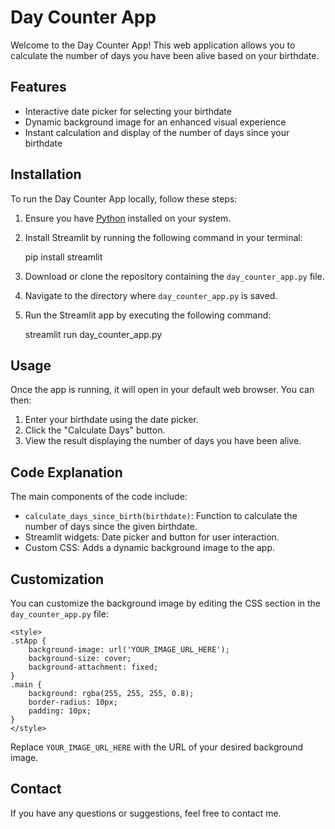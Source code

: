 Day Counter App
===============

Welcome to the Day Counter App! This web application allows you to calculate the number of days you have been alive based on your birthdate.

Features
--------

*   Interactive date picker for selecting your birthdate
*   Dynamic background image for an enhanced visual experience
*   Instant calculation and display of the number of days since your birthdate

Installation
------------

To run the Day Counter App locally, follow these steps:

1.  Ensure you have [Python](https://www.python.org/downloads/) installed on your system.
2.  Install Streamlit by running the following command in your terminal:

    pip install streamlit

4.  Download or clone the repository containing the `day_counter_app.py` file.
5.  Navigate to the directory where `day_counter_app.py` is saved.
6.  Run the Streamlit app by executing the following command:

    streamlit run day_counter_app.py

Usage
-----

Once the app is running, it will open in your default web browser. You can then:

1.  Enter your birthdate using the date picker.
2.  Click the "Calculate Days" button.
3.  View the result displaying the number of days you have been alive.

Code Explanation
----------------

The main components of the code include:

*   `calculate_days_since_birth(birthdate)`: Function to calculate the number of days since the given birthdate.
*   Streamlit widgets: Date picker and button for user interaction.
*   Custom CSS: Adds a dynamic background image to the app.

Customization
-------------

You can customize the background image by editing the CSS section in the `day_counter_app.py` file:

    <style>
    .stApp {
        background-image: url('YOUR_IMAGE_URL_HERE');
        background-size: cover;
        background-attachment: fixed;
    }
    .main {
        background: rgba(255, 255, 255, 0.8);
        border-radius: 10px;
        padding: 10px;
    }
    </style>
    

Replace `YOUR_IMAGE_URL_HERE` with the URL of your desired background image.

Contact
-------

If you have any questions or suggestions, feel free to contact me.
